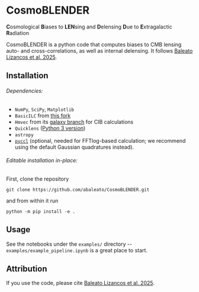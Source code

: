 # CosmoBLENDER

**C**osmological **B**iases to **LEN**sing and **D**elensing **D**ue to **E**xtragalactic **R**adiation

CosmoBLENDER is a python code that computes biases to CMB lensing auto- and cross-correlations, as well as internal
delensing. It follows [Baleato Lizancos et al. 2025](https://arxiv.org/abs/2507.03859).

## Installation
###### Dependencies:
- `NumPy`, `SciPy`, `Matplotlib`
- `BasicILC` from [this fork](https://github.com/abaleato/BasicILC/tree/cosmoblender)
- `Hmvec` from its [galaxy branch](https://github.com/simonsobs/hmvec) for CIB calculations
- `Quicklens` ([Python 3 version](https://github.com/abaleato/Quicklens-with-fixes/tree/Python3))
- `astropy`
- [`pyccl`](https://github.com/LSSTDESC/CCL) (optional, needed for FFTlog-based calculation; we recommend using the default Gaussian quadratures instead).


###### Editable installation in-place:
First, clone the repository

    git clone https://github.com/abaleato/CosmoBLENDER.git

and from within it run

    python -m pip install -e .

## Usage
See the notebooks under the `examples/` directory -- `examples/example_pipeline.ipynb` is a great place to start.

## Attribution
If you use the code, please cite [Baleato Lizancos et al. 2025](https://arxiv.org/abs/2507.03859).
